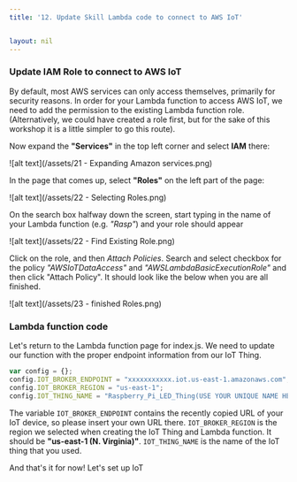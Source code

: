 ```yaml
---
title: '12. Update Skill Lambda code to connect to AWS IoT'


layout: nil
---
```

### Update IAM Role to connect to AWS IoT

By default, most AWS services can only access themselves, primarily for security reasons. In order for your Lambda function to access AWS IoT, we need to add the permission to the existing Lambda function role. (Alternatively, we could have created a role first, but for the sake of this workshop it is a little simpler to go this route).

Now expand the **"Services"** in the top left corner and select **IAM** there:

![alt text](/assets/21 - Expanding Amazon services.png)
  
In the page that comes up, select **"Roles"** on the left part of the page:

![alt text](/assets/22 - Selecting Roles.png)    

On the search box halfway down the screen, start typing in the name of your Lambda function (e.g. *"Rasp"*) and your role should appear

![alt text](/assets/22 - Find Existing Role.png)  

Click on the role, and then *Attach Policies*. Search and select checkbox for the policy *"AWSIoTDataAccess"* and *"AWSLambdaBasicExecutionRole"* and then click "Attach Policy". It should look like the below when you are all finished.

![alt text](/assets/23 - finished Roles.png)  

### Lambda function code

Let's return to the Lambda function page for index.js. We need to update our function with the proper endpoint information from our IoT Thing.

```javascript
var config = {};
config.IOT_BROKER_ENDPOINT = "xxxxxxxxxxx.iot.us-east-1.amazonaws.com";
config.IOT_BROKER_REGION = "us-east-1";
config.IOT_THING_NAME = "Raspberry_Pi_LED_Thing(USE YOUR UNIQUE NAME HERE)";
```

The variable `IOT_BROKER_ENDPOINT` contains the recently copied URL of your IoT device, so please insert your own URL there. `IOT_BROKER_REGION` is the region we selected when creating the IoT Thing and Lambda function. It should be **"us-east-1 (N. Virginia)"**. `IOT_THING_NAME` is the name of the IoT thing that you used.

And that's it for now! Let's set up IoT 



